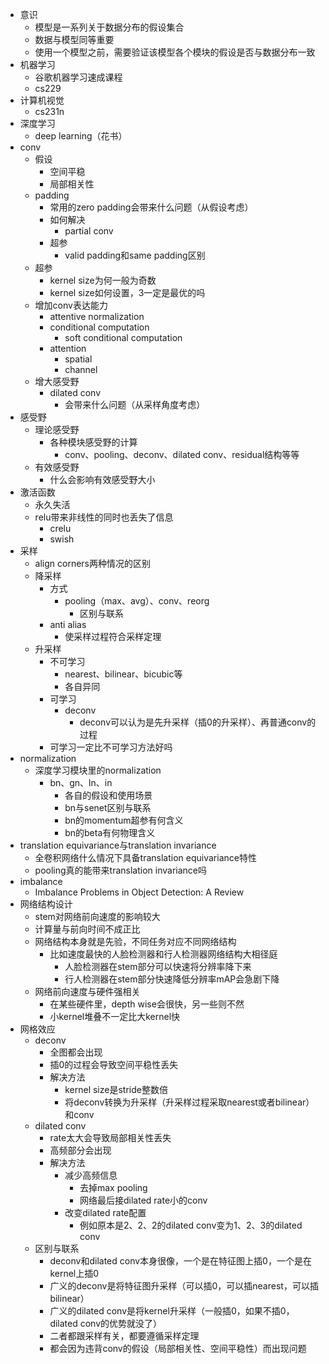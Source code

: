 - 意识
  - 模型是一系列关于数据分布的假设集合
  - 数据与模型同等重要
  - 使用一个模型之前，需要验证该模型各个模块的假设是否与数据分布一致
- 机器学习
  - 谷歌机器学习速成课程
  - cs229
- 计算机视觉
  - cs231n
- 深度学习
  - deep learning（花书）
- conv
  - 假设
    - 空间平稳
    - 局部相关性
  - padding
    - 常用的zero padding会带来什么问题（从假设考虑）
    - 如何解决
      - partial conv
    - 超参
      - valid padding和same padding区别
  - 超参
    - kernel size为何一般为奇数
    - kernel size如何设置，3一定是最优的吗
  - 增加conv表达能力
    - attentive normalization
    - conditional computation
      - soft conditional computation
    - attention
      - spatial
      - channel
  - 增大感受野
    - dilated conv
      - 会带来什么问题（从采样角度考虑）
- 感受野
  - 理论感受野
    - 各种模块感受野的计算
      - conv、pooling、deconv、dilated conv、residual结构等等
  - 有效感受野
    - 什么会影响有效感受野大小
- 激活函数
  - 永久失活
  - relu带来非线性的同时也丢失了信息
    - crelu
    - swish
- 采样
  - align corners两种情况的区别
  - 降采样
    - 方式
      - pooling（max、avg）、conv、reorg
        - 区别与联系
    - anti alias
      - 使采样过程符合采样定理
  - 升采样
    - 不可学习
      - nearest、bilinear、bicubic等
      - 各自异同
    - 可学习
      - deconv
        - deconv可以认为是先升采样（插0的升采样）、再普通conv的过程
    - 可学习一定比不可学习方法好吗
- normalization
  - 深度学习模块里的normalization
    - bn、gn、ln、in
      - 各自的假设和使用场景
      - bn与senet区别与联系
      - bn的momentum超参有何含义
      - bn的beta有何物理含义
- translation equivariance与translation invariance
  - 全卷积网络什么情况下具备translation equivariance特性
  - pooling真的能带来translation invariance吗
- imbalance
  - Imbalance Problems in Object Detection: A Review
- 网络结构设计
  - stem对网络前向速度的影响较大
  - 计算量与前向时间不成正比
  - 网络结构本身就是先验，不同任务对应不同网络结构
    - 比如速度最快的人脸检测器和行人检测器网络结构大相径庭
      - 人脸检测器在stem部分可以快速将分辨率降下来
      - 行人检测器在stem部分快速降低分辨率mAP会急剧下降
  - 网络前向速度与硬件强相关
    - 在某些硬件里，depth wise会很快，另一些则不然
    - 小kernel堆叠不一定比大kernel快
- 网格效应
  - deconv
    - 全图都会出现
    - 插0的过程会导致空间平稳性丢失
    - 解决方法
      - kernel size是stride整数倍
      - 将deconv转换为升采样（升采样过程采取nearest或者bilinear）和conv
  - dilated conv
    - rate太大会导致局部相关性丢失
    - 高频部分会出现
    - 解决方法
      - 减少高频信息
        - 去掉max pooling
        - 网络最后接dilated rate小的conv
      - 改变dilated rate配置
        - 例如原本是2、2、2的dilated conv变为1、2、3的dilated conv
  - 区别与联系
    - deconv和dilated conv本身很像，一个是在特征图上插0，一个是在kernel上插0
    - 广义的deconv是将特征图升采样（可以插0，可以插nearest，可以插bilinear）
    - 广义的dilated conv是将kernel升采样（一般插0，如果不插0，dilated conv的优势就没了）
    - 二者都跟采样有关，都要遵循采样定理
    - 都会因为违背conv的假设（局部相关性、空间平稳性）而出现问题
